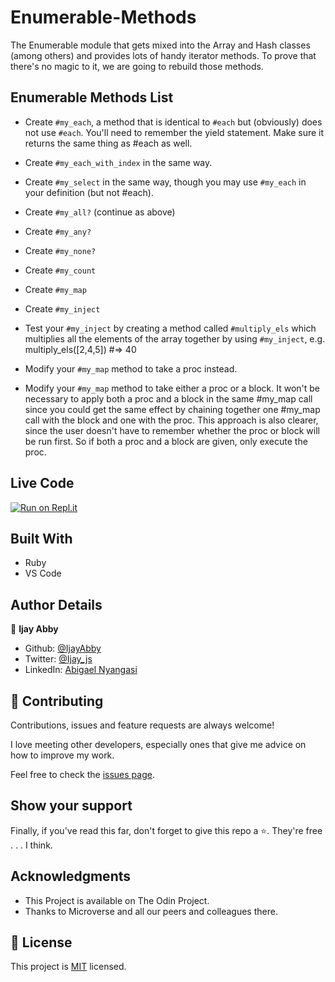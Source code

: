# Enumerable-Methods

The Enumerable module that gets mixed into the Array and Hash classes (among others) and provides lots of handy iterator methods. To prove that there's no magic to it, we are going to rebuild those methods.

## Enumerable Methods List

- Create `#my_each`, a method that is identical to `#each` but (obviously) does not use `#each`. You'll need to remember the yield statement. Make sure it returns the same thing as #each as well.

- Create `#my_each_with_index` in the same way.

- Create `#my_select` in the same way, though you may use `#my_each` in your definition (but not #each).

- Create `#my_all?` (continue as above)

- Create `#my_any?`

- Create `#my_none?`

- Create `#my_count`

- Create `#my_map`

- Create `#my_inject`

- Test your `#my_inject` by creating a method called `#multiply_els` which multiplies all the elements of the array together by using `#my_inject`, e.g. multiply_els([2,4,5]) #=> 40

- Modify your `#my_map` method to take a proc instead.

- Modify your `#my_map` method to take either a proc or a block. It won't be necessary to apply both a proc and a block in the same #my_map call since you could get the same effect by chaining together one #my_map call with the block and one with the proc. This approach is also clearer, since the user doesn't have to remember whether the proc or block will be run first. So if both a proc and a block are given, only execute the proc.

## Live Code

[![Run on Repl.it](https://repl.it/badge/github/acushlakoncept/Enumerable)](https://repl.it/@IjayAbby/Enumerable-Methods)

## Built With

- Ruby
- VS Code

## Author Details

👤 **Ijay Abby**

- Github: [@IjayAbby](https://github.com/IjayAbby)
- Twitter: [@Ijay_js](https://twitter.com/Ijay_js)
- LinkedIn: [Abigael Nyangasi](https://www.linkedin.com/in/ijayabby4/)

## 🤝 Contributing

Contributions, issues and feature requests are always welcome!

I love meeting other developers, especially ones that give me advice on how to improve my work.

Feel free to check the [issues page](https://github.com/IjayAbby/Enumerable-Methods/issues).

## Show your support

Finally, if you've read this far, don't forget to give this repo a ⭐️. They're free . . . I think.

## Acknowledgments

- This Project is available on The Odin Project.
- Thanks to Microverse and all our peers and colleagues there.

## 📝 License

This project is [MIT](https://github.com/IjayAbby/Enumerable-Methods/blob/development/LICENSE) licensed.
